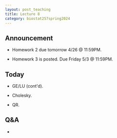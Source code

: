 ```yaml
---
layout: post_teaching
title: Lecture 8
category: biostat257spring2024
---
```


## Announcement

* Homework 2 due tomorrow 4/26 @ 11:59PM.

* Homework 3 is posted. Due Friday 5/3 @ 11:59PM.

## Today

* GE/LU (cont'd).

* Cholesky.

* QR.

## Q&A

* 

